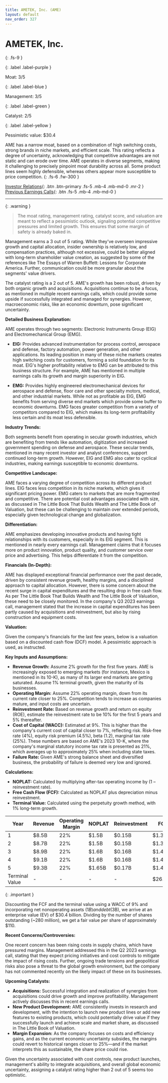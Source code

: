 ```yaml
---
title: AMETEK, Inc. (AME)
layout: default
nav_order: 327
---
```


# AMETEK, Inc.
{: .fs-9 }

{: .label .label-purple }

Moat: 3/5

{: .label .label-blue }

Management: 3/5

{: .label .label-green }

Catalyst: 2/5

{: .label .label-yellow }

Pessimistic value: $30.4

AME has a narrow moat, based on a combination of high switching costs, strong brands in niche markets, and efficient scale.  This rating reflects a degree of uncertainty, acknowledging that competitive advantages are not static and can erode over time. AME operates in diverse segments, making it challenging to precisely pinpoint moat durability across all. Some product lines seem highly defensible, whereas others appear more susceptible to price competition.
{: .fs-6 .fw-300 }

[Investor Relations](https://www.google.com/search?q=AME+investor+relations){: .btn .btn-primary .fs-5 .mb-4 .mb-md-0 .mr-2 }
[Previous Earnings Calls](https://discountingcashflows.com/company/AME/transcripts/){: .btn .fs-5 .mb-4 .mb-md-0 }

---

{: .warning } 
>The moat rating, management rating, catalyst score, and valuation are meant to reflect a pessimistic outlook, signaling potential competitive pressures and limited growth. This ensures that some margin of safety is already baked in.


Management earns a 3 out of 5 rating. While they've overseen impressive growth and capital allocation, insider ownership is relatively low, and compensation practices, although not excessive, could be better aligned with long-term shareholder value creation, as suggested by some of the references like The Essays of Warren Buffett: Lessons for Corporate America.  Further, communication could be more granular about the segments' value drivers.

The catalyst rating is a 2 out of 5.  AME's growth has been robust, driven by both organic growth and acquisitions. Acquisitions continue to be a focus, as mentioned in multiple recent earnings calls, which could provide some upside if successfully integrated and managed for synergies.  However, macroeconomic risks, like an economic downturn, pose significant uncertainty. 

**Detailed Business Explanation:**

AME operates through two segments: Electronic Instruments Group (EIG) and Electromechanical Group (EMG).

* **EIG:** Provides advanced instrumentation for process control, aerospace and defense, factory automation, power generation, and other applications. Its leading position in many of these niche markets creates high switching costs for customers, forming a solid foundation for its moat.  EIG's higher profitability relative to EMG can be attributed to this business structure. For example, AME has mentioned in multiple earnings calls its growth and margin superiority in EIG.

* **EMG:**  Provides highly engineered electromechanical devices for aerospace and defense, floor care and other specialty motors, medical, and other industrial markets. While not as profitable as EIG, EMG benefits from serving diverse end markets which provide some buffer to economic downturns.  EMG faces greater competition from a variety of competitors compared to EIG, which makes its long-term profitability less certain and its moat less defensible.

**Industry Trends:**

Both segments benefit from operating in secular growth industries, which are benefiting from trends like automation, digitization and increased government spending on defense and aerospace. These secular trends, mentioned in many recent investor and analyst conferences, support continued long-term growth. However, EIG and EMG also cater to cyclical industries, making earnings susceptible to economic downturns.

**Competitive Landscape:**

AME faces a varying degree of competition across its different product lines.  EIG faces less competition in its niche markets, which gives it significant pricing power. EMG caters to markets that are more fragmented and competitive. There are potential cost advantages associated with size, as discussed in The Little Book That Builds Wealth and The Little Book of Valuation, but these can be challenging to maintain over extended periods, especially given technological change and globalization.

**Differentiation:**

AME emphasizes developing innovative products and having tight relationships with its customers, especially in its EIG segment. This is mentioned in nearly every earnings call. Management claims that it focuses more on product innovation, product quality, and customer service over price and advertising. This helps differentiate it from the competition.

**Financials (In-Depth):**

AME has displayed exceptional financial performance over the past decade, driven by consistent revenue growth, healthy margins, and a disciplined approach to capital allocation.  However, there is some concern about the recent surge in capital expenditures and the resulting drop in free cash flow. As per The Little Book That Builds Wealth and The Little Book of Valuation, these need to be closely monitored. In the company's Q3 2023 earnings call, management stated that the increase in capital expenditures has been partly caused by acquisitions and reinvestment, but also by rising construction and equipment costs.

**Valuation:**

Given the company's financials for the last few years, below is a valuation based on a discounted cash flow (DCF) model.  A pessimistic approach is used, as instructed.

**Key Inputs and Assumptions:**

* **Revenue Growth:**  Assume 2% growth for the first five years. AME is increasingly exposed to emerging markets (for instance, Mexico is mentioned in its 10-K), as many of its larger end markets are getting saturated. Assume 1% terminal growth, given the maturity of its businesses.
* **Operating Margin:** Assume 22% operating margin, down from its current rate closer to 25%.  Competition tends to increase as companies mature, and input costs are uncertain.
* **Reinvestment Rate:** Based on revenue growth and return on equity (ROE), estimate the reinvestment rate to be 10% for the first 5 years and 5% thereafter.
* **Cost of Capital (WACC):**  Estimated at 9%. This is higher than the company's current cost of capital closer to 7%, reflecting risk.  Risk-free rate (4%), equity risk premium (4.5%), beta (1.2), marginal tax rate (25%). These numbers are based on AME's 2023 10-K, where the company's marginal statutory income tax rate is presented as 21%, which averages up to approximately 25% when including state taxes.
* **Failure Rate:** Given AME's strong balance sheet and diversified business, the probability of failure is deemed very low and ignored.

**Calculations:**

* **NOPLAT:** Calculated by multiplying after-tax operating income by (1 – reinvestment rate). 
* **Free Cash Flow (FCF):** Calculated as NOPLAT plus depreciation minus reinvestment.
* **Terminal Value:**  Calculated using the perpetuity growth method, with 1% long-term growth.

| Year | Revenue | Operating Margin | NOPLAT | Reinvestment | FCF  |
|---|---|---|---|---|---|
| 1  | $8.5B | 22%  | $1.5B | $0.15B | $1.35B |
| 2 | $8.7B | 22% | $1.5B | $0.15B | $1.35B |
| 3 | $8.9B | 22% | $1.6B | $0.16B | $1.44B |
| 4 | $9.1B | 22% | $1.6B | $0.16B | $1.44B |
| 5 | $9.3B | 22% | $1.65B | $0.17B | $1.48B |
| Terminal Value | - | - | - | - | $26.66B |

{: .important }

Discounting the FCF and the terminal value using a WACC of 9% and incorporating net nonoperating assets ($1B) and debt ($3B), we arrive at an enterprise value (EV) of $30.4 billion. Dividing by the number of shares outstanding (~280 million), we get a fair value per share of approximately $110.


**Recent Concerns/Controversies:**

One recent concern has been rising costs in supply chains, which have pressured margins.  Management addressed this in the Q2 2023 earnings call, stating that they expect pricing initiatives and cost controls to mitigate the impact of rising costs.  Further, ongoing trade tensions and geopolitical risks also pose a threat to the global growth environment, but the company has not commented recently on the likely impact of these on its businesses.

**Upcoming Catalysts:**

* **Acquisitions:**  Successful integration and realization of synergies from acquisitions could drive growth and improve profitability.  Management actively discusses this in recent earnings calls.  
* **New Product Development:** AME consistently invests in research and development, with the intention to launch new product lines or add new features to existing products, which could potentially drive value if they successfully launch and achieve scale and market share, as discussed in The Little Book of Valuation.
* **Margin Expansion:**  As the company focuses on costs and efficiency gains, and as the current economic uncertainty subsides, the margins could revert to historical ranges closer to 25%—and if the market interprets this as sustainable, the share price could rise.


Given the uncertainty associated with cost controls, new product launches, management's ability to integrate acquisitions, and overall global economic uncertainty, assigning a catalyst rating higher than 2 out of 5 seems too optimistic.